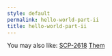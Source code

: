 ```yaml
---
style: default
permalink: hello-world-part-ii
title: hello-world-part-ii
---
```

You may also like:
[SCP-2618](http://scp-wiki.net/scp-2618)
[Them](http://scp-wiki.net/them)